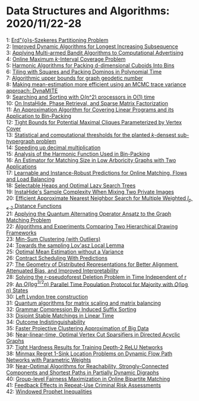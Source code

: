 # Data Structures and Algorithms: 2020/11/22-28  
1: [Erd\"{o}s-Szekeres Partitioning Problem](https://doi.org/10.48550/arXiv.2011.10870)  
2: [Improved Dynamic Algorithms for Longest Increasing Subsequence](https://doi.org/10.48550/arXiv.2011.10874)  
3: [Applying Multi-armed Bandit Algorithms to Computational Advertising](https://doi.org/10.48550/arXiv.2011.10919)  
4: [Online Maximum $k$-Interval Coverage Problem](https://doi.org/10.48550/arXiv.2011.10938)  
5: [Harmonic Algorithms for Packing d-dimensional Cuboids Into Bins](https://doi.org/10.48550/arXiv.2011.10963)  
6: [Tiling with Squares and Packing Dominos in Polynomial Time](https://doi.org/10.48550/arXiv.2011.10983)  
7: [Algorithmic upper bounds for graph geodetic number](https://doi.org/10.48550/arXiv.2011.10989)  
8: [Making mean-estimation more efficient using an MCMC trace variance  approach: DynaMITE](https://doi.org/10.48550/arXiv.2011.11129)  
9: [Searching and Sorting with O(n^2) processors in O(1) time](https://doi.org/10.48550/arXiv.2011.11144)  
10: [On InstaHide, Phase Retrieval, and Sparse Matrix Factorization](https://doi.org/10.48550/arXiv.2011.11181)  
11: [An Approximation Algorithm for Covering Linear Programs and its  Application to Bin-Packing](https://doi.org/10.48550/arXiv.2011.11268)  
12: [Tight Bounds for Potential Maximal Cliques Parameterized by Vertex Cover](https://doi.org/10.48550/arXiv.2011.11282)  
13: [Statistical and computational thresholds for the planted $k$-densest  sub-hypergraph problem](https://doi.org/10.48550/arXiv.2011.11500)  
14: [Speeding up decimal multiplication](https://doi.org/10.48550/arXiv.2011.11524)  
15: [Analysis of the Harmonic Function Used in Bin-Packing](https://doi.org/10.48550/arXiv.2011.11618)  
16: [An Estimator for Matching Size in Low Arboricity Graphs with Two  Applications](https://doi.org/10.48550/arXiv.2011.11706)  
17: [Learnable and Instance-Robust Predictions for Online Matching, Flows and  Load Balancing](https://doi.org/10.48550/arXiv.2011.11743)  
18: [Selectable Heaps and Optimal Lazy Search Trees](https://doi.org/10.48550/arXiv.2011.11772)  
19: [InstaHide's Sample Complexity When Mixing Two Private Images](https://doi.org/10.48550/arXiv.2011.11877)  
20: [Efficient Approximate Nearest Neighbor Search for Multiple Weighted  $l_{p\leq2}$ Distance Functions](https://doi.org/10.48550/arXiv.2011.11907)  
21: [Applying the Quantum Alternating Operator Ansatz to the Graph Matching  Problem](https://doi.org/10.48550/arXiv.2011.11918)  
22: [Algorithms and Experiments Comparing Two Hierarchical Drawing Frameworks](https://doi.org/10.48550/arXiv.2011.12155)  
23: [Min-Sum Clustering (with Outliers)](https://doi.org/10.48550/arXiv.2011.12169)  
24: [Towards the sampling Lov\'asz Local Lemma](https://doi.org/10.48550/arXiv.2011.12196)  
25: [Optimal Mean Estimation without a Variance](https://doi.org/10.48550/arXiv.2011.12433)  
26: [Contract Scheduling With Predictions](https://doi.org/10.48550/arXiv.2011.12439)  
27: [The Geometry of Distributed Representations for Better Alignment,  Attenuated Bias, and Improved Interpretability](https://doi.org/10.48550/arXiv.2011.12465)  
28: [Solving the r-pseudoforest Deletion Problem in Time Independent of r](https://doi.org/10.48550/arXiv.2011.12500)  
29: [An $O(\log^{3/2}n)$ Parallel Time Population Protocol for Majority with  $O(\log n)$ States](https://doi.org/10.48550/arXiv.2011.12633)  
30: [Left Lyndon tree construction](https://doi.org/10.48550/arXiv.2011.12742)  
31: [Quantum algorithms for matrix scaling and matrix balancing](https://doi.org/10.48550/arXiv.2011.12823)  
32: [Grammar Compression By Induced Suffix Sorting](https://doi.org/10.48550/arXiv.2011.12898)  
33: [Disjoint Stable Matchings in Linear Time](https://doi.org/10.48550/arXiv.2011.13248)  
34: [Outcome Indistinguishability](https://doi.org/10.48550/arXiv.2011.13426)  
35: [Faster Projective Clustering Approximation of Big Data](https://doi.org/10.48550/arXiv.2011.13476)  
36: [Near-linear-time, Optimal Vertex Cut Sparsifiers in Directed Acyclic  Graphs](https://doi.org/10.48550/arXiv.2011.13485)  
37: [Tight Hardness Results for Training Depth-2 ReLU Networks](https://doi.org/10.48550/arXiv.2011.13550)  
38: [Minmax Regret 1-Sink Location Problems on Dynamic Flow Path Networks  with Parametric Weights](https://doi.org/10.48550/arXiv.2011.13569)  
39: [Near-Optimal Algorithms for Reachability, Strongly-Connected Components  and Shortest Paths in Partially Dynamic Digraphs](https://doi.org/10.48550/arXiv.2011.13702)  
40: [Group-level Fairness Maximization in Online Bipartite Matching](https://doi.org/10.48550/arXiv.2011.13908)  
41: [Feedback Effects in Repeat-Use Criminal Risk Assessments](https://doi.org/10.48550/arXiv.2011.14075)  
42: [Windowed Prophet Inequalities](https://doi.org/10.48550/arXiv.2011.14929)  